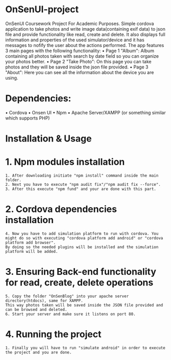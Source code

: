 # OnSenUI-project

 OnSenUI Coursework Project For Academic Purposes.
 Simple cordova application to take photos and write image data(containing exif data) to json file and provide functionality like read, create and delete.
 It also displays full information and properties of the used simulator/device and it has messages to nofify the user about the actions performed.
 The app features 3 main pages with the following functionality:
 • Page 1 "Album": Album containing all photos taken with search by date field so you can organize your photos better.
 • Page 2 "Take Photo": On this page you can take photos and they will be saved inside the json file provided.
 • Page 3 "About": Here you can see all the information about the device you are using.

# Dependencies:

 • Cordova
 • Onsen UI
 • Npm
 • Apache Server/XAMPP (or something similar which supports PHP)

# Installation & Usage

 # 1. Npm modules installation
    1. After downloading initiate "npm install" command inside the main folder.
    2. Next you have to execute "npm audit fix"/"npm audit fix --force".
    3. After this execute "npm fund" and your are done with this part.

 # 2. Cordova dependencies installation
    4. Now you have to add simulation platform to run with cordova. You might do so with executing "cordova platform add android" or "cordova platform add browser".
    By doing so the needed plugins will be installed and the simulation platform will be added.

 # 3. Ensuring Back-end functionality for read, create, delete operations
    5. Copy the folder "OnSenBlog" into your apache server directory(htdocs), same for XAMPP.
    This way photos taken will be saved inside the JSON file provided and can be browsed and deleted.
    6. Start your server and make sure it listens on port 80.

 # 4. Running the project
    1. Finally you will have to run "simulate android" in order to execute the project and you are done.
